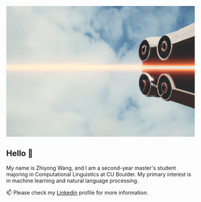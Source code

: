 <p align="center">
  <img src="https://github.com/ravenouse/ravenouse/blob/main/image.png" alt="Alt text" width="800" height="350" />
</p>




## Hello 👋
My name is Zhiyong Wang, and I am a second-year master's student majoring in Computational Linguistics at CU Boulder. My primary interest is in machine learning and natural language processing.

📫 Please check my [Linkedin](https://www.linkedin.com/in/zhiyongwang10/) profile for more information.


<!---
ravenouse/ravenouse is a ✨ special ✨ repository because its `README.md` (this file) appears on your GitHub profile.
You can click the Preview link to take a look at your changes.
--->
